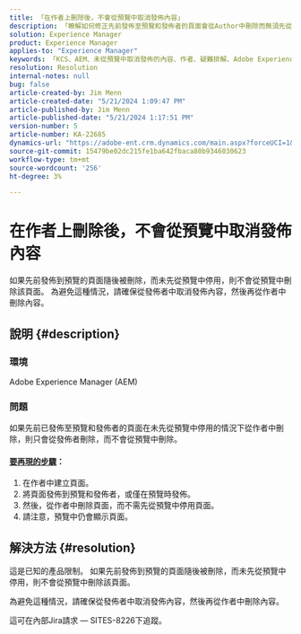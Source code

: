 ```yaml
---
title: 「在作者上刪除後，不會從預覽中取消發佈內容」
description: 「瞭解如何修正先前發佈至預覽和發佈者的頁面會從Author中刪除而無須先從預覽中停用的AEM問題。」
solution: Experience Manager
product: Experience Manager
applies-to: "Experience Manager"
keywords: 「KCS、AEM、未從預覽中取消發佈的內容、作者、疑難排解、Adobe Experience Manager」
resolution: Resolution
internal-notes: null
bug: false
article-created-by: Jim Menn
article-created-date: "5/21/2024 1:09:47 PM"
article-published-by: Jim Menn
article-published-date: "5/21/2024 1:17:51 PM"
version-number: 5
article-number: KA-22685
dynamics-url: "https://adobe-ent.crm.dynamics.com/main.aspx?forceUCI=1&pagetype=entityrecord&etn=knowledgearticle&id=ad48e763-7317-ef11-9f8a-6045bd006268"
source-git-commit: 15479be02dc215fe1ba642fbaca80b9346030623
workflow-type: tm+mt
source-wordcount: '256'
ht-degree: 3%

---
```


# 在作者上刪除後，不會從預覽中取消發佈內容


如果先前發佈到預覽的頁面隨後被刪除，而未先從預覽中停用，則不會從預覽中刪除該頁面。 為避免這種情況，請確保從發佈者中取消發佈內容，然後再從作者中刪除內容。

## 說明 {#description}


### 環境

Adobe Experience Manager (AEM)

### 問題

如果先前已發佈至預覽和發佈者的頁面在未先從預覽中停用的情況下從作者中刪除，則只會從發佈者刪除，而不會從預覽中刪除。

#### <u>要再現的步驟</u>：

1. 在作者中建立頁面。
2. 將頁面發佈到預覽和發佈者，或僅在預覽時發佈。
3. 然後，從作者中刪除頁面，而不需先從預覽中停用頁面。
4. 請注意，預覽中仍會顯示頁面。





## 解決方法 {#resolution}


這是已知的產品限制。 如果先前發佈到預覽的頁面隨後被刪除，而未先從預覽中停用，則不會從預覽中刪除該頁面。

為避免這種情況，請確保從發佈者中取消發佈內容，然後再從作者中刪除內容。

這可在內部Jira請求 — SITES-8226下追蹤。
